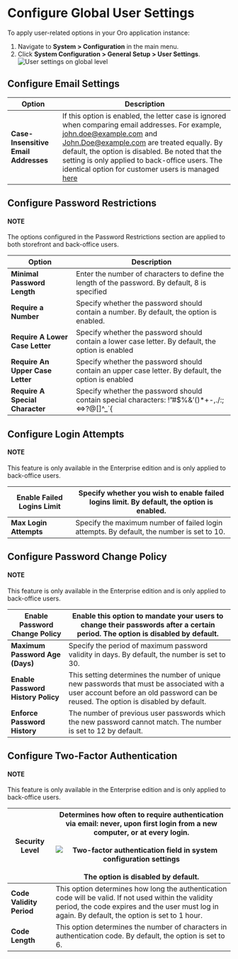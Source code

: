 <a id="admin-configuration-user-settings"></a>

# Configure Global User Settings

To apply user-related options in your Oro application instance:

1. Navigate to **System > Configuration** in the main menu.
2. Click **System Configuration > General Setup > User Settings**.
   ![User settings on global level](user/img/system/config_system/user.png)

## Configure Email Settings

| Option                               | Description                                                                                                                                                                                                                                                                                                                                                                                                                                                                                                    |
|--------------------------------------|----------------------------------------------------------------------------------------------------------------------------------------------------------------------------------------------------------------------------------------------------------------------------------------------------------------------------------------------------------------------------------------------------------------------------------------------------------------------------------------------------------------|
| **Case-Insensitive Email Addresses** | If this option is enabled, the letter case is ignored when comparing email addresses. For example, [john.doe@example.com](mailto:john.doe@example.com) and [John.Doe@example.com](mailto:John.Doe@example.com) are treated equally. By default, the option is disabled. Be noted that the setting is only applied to back-office users. The identical option for customer users is managed [here](../../commerce/customer/global-customer-users.md#sys-config-configuration-commerce-customers-customer-users) |

## Configure Password Restrictions

#### NOTE
The options configured in the Password Restrictions section are applied to both storefront and back-office users.

| Option                           | Description                                                                                                                                     |
|----------------------------------|-------------------------------------------------------------------------------------------------------------------------------------------------|
| **Minimal Password Length**      | Enter the number of characters to define the length of the password. By default, 8 is specified                                                 |
| **Require a Number**             | Specify whether the password should contain a number. By default, the option is enabled.                                                        |
| **Require A Lower Case Letter**  | Specify whether the password should contain a lower case letter. By default, the option is enabled                                              |
| **Require An Upper Case Letter** | Specify whether the password should contain an upper case letter. By default, the option is enabled                                             |
| **Require A Special Character**  | Specify whether the password should contain special characters: !”#$%&’()\*+-,./:;<=>?@[]^_\`{|}~ and space. By default, the option is disabled |

## Configure Login Attempts

#### NOTE
This feature is only available in the Enterprise edition and is only applied to back-office users.

| **Enable Failed Logins Limit**   | Specify whether you wish to enable failed logins limit. By default, the option is enabled.   |
|----------------------------------|----------------------------------------------------------------------------------------------|
| **Max Login Attempts**           | Specify the maximum number of failed login attempts. By default, the number is set to 10.    |

## Configure Password Change Policy

#### NOTE
This feature is only available in the Enterprise edition and is only applied to back-office users.

| **Enable Password Change Policy**   | Enable this option to mandate your users to change their passwords after a certain period. The option is disabled by default.                                                   |
|-------------------------------------|---------------------------------------------------------------------------------------------------------------------------------------------------------------------------------|
| **Maximum Password Age (Days)**     | Specify the period of maximum password validity in days. By default, the number is set to 30.                                                                                   |
| **Enable Password History Policy**  | This setting determines the number of unique new passwords that must be associated with a user account before an old password can be reused. The option is disabled by default. |
| **Enforce Password History**        | The number of previous user passwords which the new password cannot match. The number is set to 12 by default.                                                                  |

## Configure Two-Factor Authentication

#### NOTE
This feature is only available in the Enterprise edition and is only applied to back-office users.

| **Security Level**       | Determines how often to require authentication via email: never, upon first login from a new computer, or at every login.<br/><br/>![Two-factor authentication field in system configuration settings](user/img/system/config_system/authentication.png)<br/><br/>The option is disabled by default.   |
|--------------------------|--------------------------------------------------------------------------------------------------------------------------------------------------------------------------------------------------------------------------------------------------------------------------------------------------------|
| **Code Validity Period** | This option determines how long the authentication code will be valid. If not used within the validity period, the code expires and the user must log in again. By default, the option is set to 1 hour.                                                                                               |
| **Code Length**          | This option determines the number of characters in authentication code. By default, the option is set to 6.                                                                                                                                                                                            |
